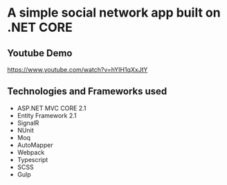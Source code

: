 # A simple social network app built on .NET CORE

## Youtube Demo
https://www.youtube.com/watch?v=hYIH1qXxJtY

## Technologies and Frameworks used
- ASP.NET MVC CORE 2.1
- Entity Framework 2.1
- SignalR
- NUnit
- Moq
- AutoMapper
- Webpack
- Typescript
- SCSS
- Gulp